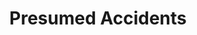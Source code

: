 ---
title:          Presumed Accidents
genre:          modern
chinesetitle:   纯熟意外
previoustitle:  Skillful Accident
episodes:       28
producer:       Andy Chan
broadcaststart: "2016-05-30"
broadcastend:   "2016-07-03"
website:        "http://programme.tvb.com/drama/presumedaccidents"
starring:       "Lawrence Ng, Sisley Choi, <mark>Selena Li</mark>, Lai Lok-Yi, Raymond Cho, Joyce Tang"
synopsis:       "KIU MAN-KIT (<strong>Lawrence Ng</strong>), who runs an antique business, is a knowledgeable gentlstrongan, leading an affluent lifestyle. Ever since the death of his wife, CHONG WING-YEE (<strong>Selena Li</strong>), he has been living alone and only his butler CHEUNG HAK-LOI (<strong>Chow Chung</strong>) knows everythng he does. It’s not until one day when he runs into an insurance investigator called YAN YIN (<strong>Sisley Choi</strong>) at the hospital that ripples are stirred up in his quient life. When YAN YIN tries her best to find out what happened to her late parents who died in an accident, she discovers that she is somehow related to MAN-KIT; whereas MAN-KIT, in order to know YAN YIN better, also joins the insurance company and gets to know her suitor, CHEUK SING-YEUNG (<strong>Lai Lok Yi</strong>), in the process. Gradually, MAN-KIT and YAN YIN uncover that someone sestrongs to be behiind what appear to be accidents. Just as they are about to unravel the truth, MAN-KIT encounters FAYE LIN (<strong>Selena Li</strong>), who b ears a striking resstrongblance to his late wife, and it turns out that both SING-YEUNG and FAYE have something to hide…"
fullname:       "Lin Yeuk-Fei (Faye) / Chong Wing-Yee / Princess Yuet Ngai"
age:            30
identity:       Insurance sales agent
appearance:     "1-28"
image:          yes
---